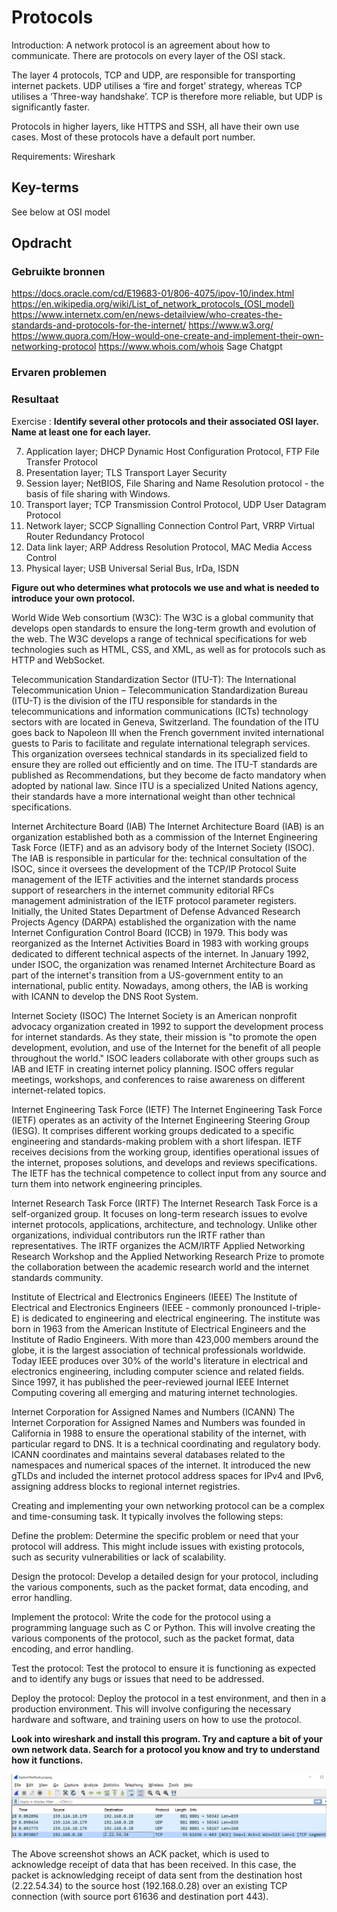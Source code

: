 # Protocols

Introduction:
A network protocol is an agreement about how to communicate. There are protocols on every layer of the OSI stack.

The layer 4 protocols, TCP and UDP, are responsible for transporting internet packets. UDP utilises a ‘fire and forget’ strategy, whereas TCP utilises a ‘Three-way handshake’. TCP is therefore more reliable, but UDP is significantly faster.

Protocols in higher layers, like HTTPS and SSH, all have their own use cases. Most of these protocols have a default port number.

Requirements:
Wireshark

## Key-terms

See below at OSI model

## Opdracht
### Gebruikte bronnen
https://docs.oracle.com/cd/E19683-01/806-4075/ipov-10/index.html
https://en.wikipedia.org/wiki/List_of_network_protocols_(OSI_model)
https://www.internetx.com/en/news-detailview/who-creates-the-standards-and-protocols-for-the-internet/
https://www.w3.org/
https://www.quora.com/How-would-one-create-and-implement-their-own-networking-protocol
https://www.whois.com/whois
Sage
Chatgpt

### Ervaren problemen

### Resultaat

Exercise :
**Identify several other protocols and their associated OSI layer. Name at least one for each layer.**

7.  Application layer;      DHCP Dynamic Host Configuration Protocol, FTP File Transfer Protocol
6.  Presentation layer;     TLS Transport Layer Security
5.  Session layer;          NetBIOS, File Sharing and Name Resolution protocol - the basis of file sharing with Windows.
4.  Transport layer;        TCP Transmission Control Protocol, UDP User Datagram Protocol
3.  Network layer;          SCCP Signalling Connection Control Part, VRRP Virtual Router Redundancy Protocol       
2.  Data link layer;        ARP Address Resolution Protocol, MAC Media Access Control
1.  Physical layer;         USB Universal Serial Bus, IrDa, ISDN

**Figure out who determines what protocols we use and what is needed to introduce your own protocol.**

World Wide Web consortium (W3C):
The W3C is a global community that develops open standards to ensure the long-term growth and evolution of the web. The W3C develops a range of technical specifications for web technologies such as HTML, CSS, and XML, as well as for protocols such as HTTP and WebSocket.

Telecommunication Standardization Sector (ITU-T):
The International Telecommunication Union – Telecommunication Standardization Bureau (ITU-T) is the division of the ITU responsible for standards in the telecommunications and information communications (ICTs) technology sectors with are located in Geneva, Switzerland. The foundation of the ITU goes back to Napoleon III when the French government invited international guests to Paris to facilitate and regulate international telegraph services. This organization oversees technical standards in its specialized field to ensure they are rolled out efficiently and on time. The ITU-T standards are published as Recommendations, but they become de facto mandatory when adopted by national law. Since ITU is a specialized United Nations agency, their standards have a more international weight than other technical specifications.

Internet Architecture Board (IAB)
The Internet Architecture Board (IAB) is an organization established both as a commission of the Internet Engineering Task Force (IETF) and as an advisory body of the Internet Society (ISOC). The IAB is responsible in particular for the:
technical consultation of the ISOC, since it oversees the development of the TCP/IP Protocol Suite
management of the IETF activities and the internet standards process
support of researchers in the internet community
editorial RFCs management
administration of the IETF protocol parameter registers.
Initially, the United States Department of Defense Advanced Research Projects Agency (DARPA) established the organization with the name Internet Configuration Control Board (ICCB) in 1979. This body was reorganized as the Internet Activities Board in 1983 with working groups dedicated to different technical aspects of the internet. In January 1992, under ISOC, the organization was renamed Internet Architecture Board as part of the internet's transition from a US-government entity to an international, public entity. Nowadays, among others, the IAB is working with ICANN to develop the DNS Root System.

Internet Society (ISOC)
The Internet Society is an American nonprofit advocacy organization created in 1992 to support the development process for internet standards. As they state, their mission is "to promote the open development, evolution, and use of the Internet for the benefit of all people throughout the world." ISOC leaders collaborate with other groups such as IAB and IETF in creating internet policy planning. ISOC offers regular meetings, workshops, and conferences to raise awareness on different internet-related topics.

Internet Engineering Task Force (IETF)
The Internet Engineering Task Force (IETF) operates as an activity of the Internet Engineering Steering Group (IESG). It comprises different working groups dedicated to a specific engineering and standards-making problem with a short lifespan. IETF receives decisions from the working group, identifies operational issues of the internet, proposes solutions, and develops and reviews specifications. The IETF has the technical competence to collect input from any source and turn them into network engineering principles.

Internet Research Task Force (IRTF)
The Internet Research Task Force is a self-organized group. It focuses on long-term research issues to evolve internet protocols, applications, architecture, and technology. Unlike other organizations, individual contributors run the IRTF rather than representatives. The IRTF organizes the ACM/IRTF Applied Networking Research Workshop and the Applied Networking Research Prize to promote the collaboration between the academic research world and the internet standards community.

Institute of Electrical and Electronics Engineers (IEEE)
The Institute of Electrical and Electronics Engineers (IEEE - commonly pronounced I-triple-E) is dedicated to engineering and electrical engineering. The institute was born in 1963 from the American Institute of Electrical Engineers and the Institute of Radio Engineers. With more than 423,000 members around the globe, it is the largest association of technical professionals worldwide. Today IEEE produces over 30% of the world's literature in electrical and electronics engineering, including computer science and related fields. Since 1997, it has published the peer-reviewed journal IEEE Internet Computing covering all emerging and maturing internet technologies.

Internet Corporation for Assigned Names and Numbers (ICANN)
The Internet Corporation for Assigned Names and Numbers was founded in California in 1988 to ensure the operational stability of the internet, with particular regard to DNS. It is a technical coordinating and regulatory body. ICANN coordinates and maintains several databases related to the namespaces and numerical spaces of the internet. It introduced the new gTLDs and included the internet protocol address spaces for IPv4 and IPv6, assigning address blocks to regional internet registries.

Creating and implementing your own networking protocol can be a complex and time-consuming task. It typically involves the following steps:

Define the problem: Determine the specific problem or need that your protocol will address. This might include issues with existing protocols, such as security vulnerabilities or lack of scalability.

Design the protocol: Develop a detailed design for your protocol, including the various components, such as the packet format, data encoding, and error handling.

Implement the protocol: Write the code for the protocol using a programming language such as C or Python. This will involve creating the various components of the protocol, such as the packet format, data encoding, and error handling.

Test the protocol: Test the protocol to ensure it is functioning as expected and to identify any bugs or issues that need to be addressed.

Deploy the protocol: Deploy the protocol in a test environment, and then in a production environment. This will involve configuring the necessary hardware and software, and training users on how to use the protocol.

**Look into wireshark and install this program. Try and capture a bit of your own network data. Search for a protocol you know and try to understand how it functions.**

![Alt text](../00_includes/Week2/Protocols1.PNG)

The Above screenshot shows an ACK packet, which is used to acknowledge receipt of data that has been received. In this case, the packet is acknowledging receipt of data sent from the destination host (2.22.54.34) to the source host (192.168.0.28) over an existing TCP connection (with source port 61636 and destination port 443).  


